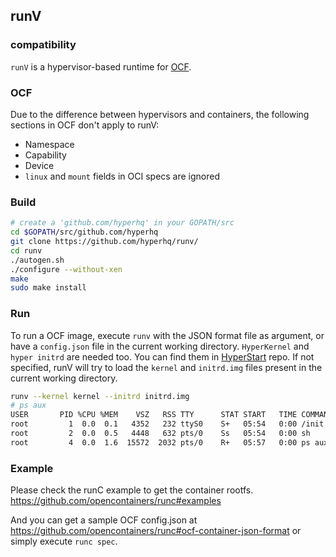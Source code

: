 ## runV

### compatibility
`runV` is a hypervisor-based runtime for [OCF](https://github.com/opencontainers/specs).

### OCF
Due to the difference between hypervisors and containers, the following sections in OCF don't apply to runV:
- Namespace
- Capability
- Device
- `linux` and `mount` fields in OCI specs are ignored

### Build
```bash
# create a 'github.com/hyperhq' in your GOPATH/src
cd $GOPATH/src/github.com/hyperhq
git clone https://github.com/hyperhq/runv/
cd runv
./autogen.sh
./configure --without-xen
make
sudo make install
```

### Run
To run a OCF image, execute `runv` with the JSON format file as argument,
or have a `config.json` file in the current working directory. `HyperKernel` and `hyper initrd`
are needed too. You can find them in [HyperStart](https://github.com/hyperhq/hyperstart/) repo.
If not specified, runV will try to load the `kernel` and `initrd.img` files present
in the current working directory.

```bash
runv --kernel kernel --initrd initrd.img
# ps aux
USER       PID %CPU %MEM    VSZ   RSS TTY      STAT START   TIME COMMAND
root         1  0.0  0.1   4352   232 ttyS0    S+   05:54   0:00 /init
root         2  0.0  0.5   4448   632 pts/0    Ss   05:54   0:00 sh
root         4  0.0  1.6  15572  2032 pts/0    R+   05:57   0:00 ps aux
```

### Example
Please check the runC example to get the container rootfs.
https://github.com/opencontainers/runc#examples

And you can get a sample OCF config.json at
https://github.com/opencontainers/runc#ocf-container-json-format or
simply execute `runc spec`.
